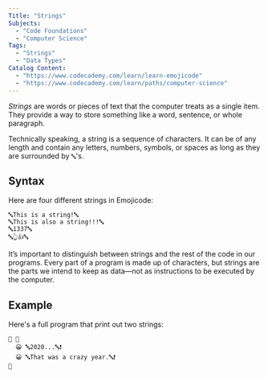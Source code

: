 ```yaml
---
Title: "Strings"
Subjects:
  - "Code Foundations"
  - "Computer Science"
Tags:
  - "Strings"
  - "Data Types"
Catalog Content:
  - "https://www.codecademy.com/learn/learn-emojicode"
  - "https://www.codecademy.com/learn/paths/computer-science"
---
```


_Strings_ are words or pieces of text that the computer treats as a single item. They provide a way to store something like a word, sentence, or whole paragraph. 

Technically speaking, a string is a sequence of characters. It can be of any length and contain any letters, numbers, symbols, or spaces as long as they are surrounded by `🔤`'s.

## Syntax

Here are four different strings in Emojicode:

```emojic
🔤This is a string!🔤
🔤This is also a string!!!🔤
🔤1337🔤
🔤👆👍🔤
```

It’s important to distinguish between strings and the rest of the code in our programs. Every part of a program is made up of characters, but strings are the parts we intend to keep as data—not as instructions to be executed by the computer.

## Example

Here's a full program that print out two strings:

```emojic
🏁 🍇
  😀 🔤2020...🔤❗️
  😀 🔤That was a crazy year.🔤❗️
🍉
```
